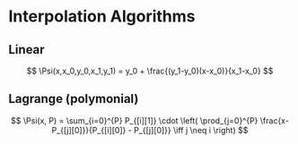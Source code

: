 # Interpolation Algorithms

## Linear

$$
\Psi(x,x_0,y_0,x_1,y_1) = y_0 + \frac{(y_1-y_0)(x-x_0)}{x_1-x_0}
$$

## Lagrange (polymonial)

$$
\Psi(x, P) = \sum_{i=0}^{P} P_{[i][1]} \cdot \left( \prod_{j=0}^{P} \frac{x-P_{[j][0]}}{P_{[i][0]} - P_{[j][0]}} \iff j \neq i \right)
$$
